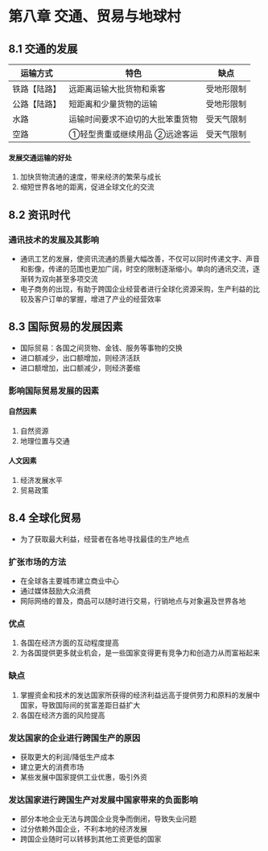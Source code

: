 # 第八章 交通、贸易与地球村

## 8.1 交通的发展

| 运输方式     | 特色                             | 缺点       |
| ------------ | -------------------------------- | ---------- |
| 铁路【陆路】 | 远距离运输大批货物和乘客         | 受地形限制 |
| 公路【陆路】 | 短距离和少量货物的运输           | 受地形限制 |
| 水路         | 运输时间要求不迫切的大批笨重货物 | 受天气限制 |
| 空路         | ①轻型贵重或继续用品 ②远途客运    | 受天气限制 |

#### 发展交通运输的好处

1. 加快货物流通的速度，带来经济的繁荣与成长
2. 缩短世界各地的距离，促进全球文化的交流

## 8.2 资讯时代

### 通讯技术的发展及其影响

- 通讯工艺的发展，使资讯流通的质量大幅改善，不仅可以同时传递文字、声音和影像，传递的范围也更加广阔，时空的限制逐渐缩小。单向的通讯交流，逐渐转为双向甚至多项交流
- 电子商务的出现，有助于跨国企业经营者进行全球化资源采购，生产利益的比较及客户订单的掌握，增进了产业的经营效率

## 8.3 国际贸易的发展因素

- 国际贸易：各国之间货物、金钱、服务等事物的交换
- 进口额减少，出口额增加，则经济活跃
- 进口额增加，出口额减少，则经济萎缩

### 影响国际贸易发展的因素

#### 自然因素

1. 自然资源
2. 地理位置与交通

#### 人文因素

1. 经济发展水平
2. 贸易政策

## 8.4 全球化贸易

- 为了获取最大利益，经营者在各地寻找最佳的生产地点

### 扩张市场的方法

- 在全球各主要城市建立商业中心
- 通过媒体鼓励大众消费
- 网际网络的普及，商品可以随时进行交易，行销地点与对象遍及世界各地

### 优点

1. 各国在经济方面的互动程度提高
2. 为各国提供更多就业机会，是一些国家变得更有竞争力和创造力从而富裕起来

### 缺点

1. 掌握资金和技术的发达国家所获得的经济利益远高于提供劳力和原料的发展中国家，导致国际间的贫富差距日益扩大
2. 各国在经济方面的风险提高

### 发达国家的企业进行跨国生产的原因

- 获取更大的利润/降低生产成本
- 建立更大的消费市场
- 某些发展中国家提供工业优惠，吸引外资

### 发达国家进行跨国生产对发展中国家带来的负面影响

- 部分本地企业无法与跨国企业竞争而倒闭，导致失业问题
- 过分依赖外国企业，不利本地的经济发展
- 跨国企业随时可以转移到其他工资更低的国家